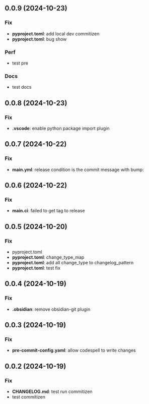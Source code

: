 ## 0.0.9 (2024-10-23)

### Fix

- **pyproject.toml**: add local dev commitizen
- **pyproject.toml**: bug show

### Perf

- test pre

### Docs

- test  docs

## 0.0.8 (2024-10-23)

### Fix

- **.vscode**: enable python package import plugin

## 0.0.7 (2024-10-22)

### Fix

- **main.yml**: release condition is the commit message with bump:

## 0.0.6 (2024-10-22)

### Fix

- **main.ci**: failed to get tag to release

## 0.0.5 (2024-10-20)

### Fix

- pyproject.toml
- **pyproject.toml**: change_type_map
- **pyproject.toml**: add all change_type to changelog_pattern
- **pyproject.toml**: test fix

## 0.0.4 (2024-10-19)

### Fix

- **.obsidian**: remove obsidian-git plugin

## 0.0.3 (2024-10-19)

### Fix

- **pre-commit-config.yaml**: allow codespell to write changes

## 0.0.2 (2024-10-19)

### Fix

- **CHANGELOG.md**: test run commitizen
- test commitizen
